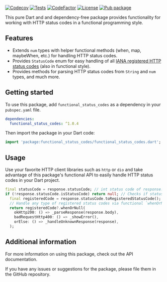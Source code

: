 [![Codecov](https://codecov.io/gh/tsinis/functional_status_codes/branch/main/graph/badge.svg?token=VkxPPVjoJ3)](https://codecov.io/gh/tsinis/functional_status_codes)
[![Tests](https://github.com/tsinis/functional_status_codes/actions/workflows/test.yaml/badge.svg)](https://github.com/tsinis/functional_status_codes/actions/workflows/test.yaml)
[![CodeFactor](https://www.codefactor.io/repository/github/tsinis/functional_status_codes/badge)](https://www.codefactor.io/repository/github/tsinis/functional_status_codes)
[![License](https://img.shields.io/badge/License-BSD_3--Clause-blue.svg)](https://opensource.org/licenses/BSD-3-Clause)
[![Pub package](https://img.shields.io/pub/v/functional_status_codes.svg)](https://pub.dev/packages/functional_status_codes)

This pure Dart and and dependency-free package provides functionality for working with HTTP status codes in a functional programming style.

## Features

* Extends `num` types with helper functional methods (when, map, maybeWhen, etc.) for handling HTTP status codes.
* Provides `StatusCode` enum for easy handling of all [IANA registered HTTP status codes](https://www.iana.org/assignments/http-status-codes/http-status-codes.xml) (also in functional style).
* Provides methods for parsing HTTP status codes from `String` and `num` types, and much more.

## Getting started

To use this package, add `functional_status_codes` as a dependency in your `pubspec.yaml` file.

```yaml
dependencies:
  functional_status_codes: ^1.0.4
```

Then import the package in your Dart code:

```dart
import 'package:functional_status_codes/functional_status_codes.dart';
```

## Usage

Use your favorite HTTP client libraries such as `http` or `dio` and take advantage of this package's functional API to easily handle HTTP status codes in your Dart project.

```dart
final statusCode = response.statusCode; // int status code of response.
if (!response.statusCode.isStatusCode) return null; // Checks if statusCode >=100 & <600.
  final registeredCode = response.statusCode.toRegisteredStatusCode();
  // Handle any type of registered status codes via functional `whenOrNull` method:
  return registeredCode?.whenOrNull(
    okHttp200: () => _parseResponse(response.body),
    badRequestHttp400: () => _showError(),
    orElse: () => _handleUnknownResponse(response),
  );
```

## Additional information

For more information on using this package, check out the API documentation.

If you have any issues or suggestions for the package, please file them in the GitHub repository.
